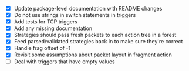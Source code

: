 - [x] Update package-level documentation with README changes
- [x] Do not use strings in switch statements in triggers
- [x] Add tests for TCP triggers
- [x] Add any missing documentation
- [x] Strategies should pass fresh packets to each action tree in a forest
- [x] Feed parsed/validated strategies back in to make sure they're correct
- [x] Handle frag offset of -1
- [x] Revisit some assumptions about packet layout in fragment action
- [ ] Deal with triggers that have empty values
